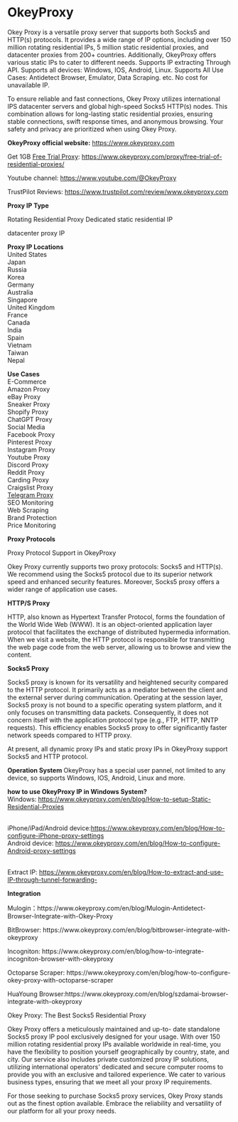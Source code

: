 # OkeyProxy
Okey Proxy is a versatile proxy server that supports both Socks5 and HTTP(s) protocols. It provides a wide range of IP options, including over 150 million rotating residential IPs, 5 million static residential proxies, and datacenter proxies from 200+ countries. Additionally, OkeyProxy offers various static IPs to cater to different needs. Supports IP extracting Through API. Supports all devices: Windows, IOS, Android, Linux. Supports All Use Cases: Antidetect Browser, Emulator, Data Scraping. etc. No cost for unavailable IP.

To ensure reliable and fast connections, Okey Proxy utilizes international IPS datacenter servers and global high-speed Socks5 HTTP(s) nodes. This combination allows for long-lasting static residential proxies, ensuring stable connections, swift response times, and anonymous browsing. Your safety and privacy are prioritized when using Okey Proxy.

<strong>OkeyProxy official website:</strong> https://www.okeyproxy.com

Get 1GB <a href="https://www.okeyproxy.com/proxy/">Free Trial Proxy</a>: 
https://www.okeyproxy.com/proxy/free-trial-of-residential-proxies/

Youtube channel: https://www.youtube.com/@OkeyProxy

TrustPilot Reviews: https://www.trustpilot.com/review/www.okeyproxy.com

<strong>Proxy IP Type</strong>

Rotating Residential Proxy
Dedicated static residential IP

datacenter proxy IP

<strong>Proxy IP Locations</strong>
<br/>United States<br/>
Japan<br/>
Russia<br/>
Korea<br/>
Germany<br/>
Australia<br/>
Singapore<br/>
United Kingdom<br/>
France<br/>
Canada<br/>
India<br/>
Spain<br/>
Vietnam<br/>
Taiwan<br/>
Nepal<br/>

<strong>Use Cases</strong>
<br/>E-Commerce<br/>
Amazon Proxy<br/>
eBay Proxy<br/>
Sneaker Proxy<br/>
Shopify Proxy<br/>
ChatGPT Proxy<br/>
Social Media<br/>
Facebook Proxy<br/>
Pinterest Proxy<br/>
Instagram Proxy<br/>
Youtube Proxy<br/>
Discord Proxy<br/>
Reddit Proxy<br/>
Carding Proxy<br/>
Craigslist Proxy<br/>
<a href="https://www.okeyproxy.com/cn/blog/How-To-Set-Up-A-Telegram-Proxy" title="telegram proxy">Telegram Proxy</a><br/>
SEO Monitoring<br/>
Web Scraping<br/>
Brand Protection<br/>
Price Monitoring<br/>

<strong>Proxy Protocols</strong>

Proxy Protocol Support in OkeyProxy

Okey Proxy currently supports two proxy protocols: Socks5 and HTTP(s). We recommend using the Socks5 protocol due to its superior network speed and enhanced security features. Moreover, Socks5 proxy offers a wider range of application use cases.

<strong>HTTP/S Proxy</strong>

HTTP, also known as Hypertext Transfer Protocol, forms the foundation of the World Wide Web (WWW). It is an object-oriented application layer protocol that facilitates the exchange of distributed hypermedia information. When we visit a website, the HTTP protocol is responsible for transmitting the web page code from the web server, allowing us to browse and view the content.

<strong>Socks5 Proxy</strong>

Socks5 proxy is known for its versatility and heightened security compared to the HTTP protocol. It primarily acts as a mediator between the client and the external server during communication. Operating at the session layer, Socks5 proxy is not bound to a specific operating system platform, and it only focuses on transmitting data packets. Consequently, it does not concern itself with the application protocol type (e.g., FTP, HTTP, NNTP requests). This efficiency enables Socks5 proxy to offer significantly faster network speeds compared to HTTP proxy.

At present, all dynamic proxy IPs and static proxy IPs in OkeyProxy support Socks5 and HTTP protocol.

<strong>Operation System</strong>
OkeyProxy has a special user pannel, not limited to any device, so supports Windows, IOS, Android, Linux and more.

<strong>how to use OkeyProxy IP in Windows System?</strong>
<br/>Windows: https://www.okeyproxy.com/en/blog/How-to-setup-Static-Residential-Proxies

<br/>iPhone/iPad/Android device:https://www.okeyproxy.com/en/blog/How-to-configure-iPhone-proxy-settings
<br/>Android device: https://www.okeyproxy.com/en/blog/How-to-configure-Android-proxy-settings

<br/>Extract IP: https://www.okeyproxy.com/en/blog/How-to-extract-and-use-IP-through-tunnel-forwarding-


<p><strong>Integration</strong></p>
<p>Mulogin：https://www.okeyproxy.com/en/blog/Mulogin-Antidetect-Browser-Integrate-with-Okey-Proxy</p>
<p>BitBrowser: https://www.okeyproxy.com/en/blog/bitbrowser-integrate-with-okeyproxy</p>
<p>Incogniton: https://www.okeyproxy.com/en/blog/how-to-integrate-incogniton-browser-with-okeyproxy</p>
<p>Octoparse Scraper: https://www.okeyproxy.com/en/blog/how-to-configure-okey-proxy-with-octoparse-scraper</p>
<p>HuaYoung Browser:https://www.okeyproxy.com/en/blog/szdamai-browser-integrate-with-okeyproxy</p>

Okey Proxy: The Best Socks5 Residential Proxy

Okey Proxy offers a meticulously maintained and up-to-
date standalone Socks5 proxy IP pool exclusively designed for your usage. With over 150 million rotating residential proxy IPs available worldwide in real-time, you have the flexibility to position yourself geographically by country, state, and city. Our service also includes private customized proxy IP solutions, utilizing international operators' dedicated and secure computer rooms to provide you with an exclusive and tailored experience. We cater to various business types, ensuring that we meet all your proxy IP requirements.

For those seeking to purchase Socks5 proxy services, Okey Proxy stands out as the finest option available. Embrace the reliability and versatility of our platform for all your proxy needs.
